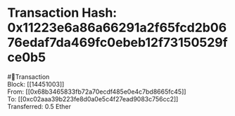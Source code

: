 
Transaction Hash: 0x11223e6a86a66291a2f65fcd2b0676edaf7da469fc0ebeb12f73150529fce0b5
====================================================================================
  
#💸Transaction  
Block: [[14451003]]  
From: [[0x68b3465833fb72a70ecdf485e0e4c7bd8665fc45]]  
To: [[0xc02aaa39b223fe8d0a0e5c4f27ead9083c756cc2]]  
Transferred: 0.5 Ether